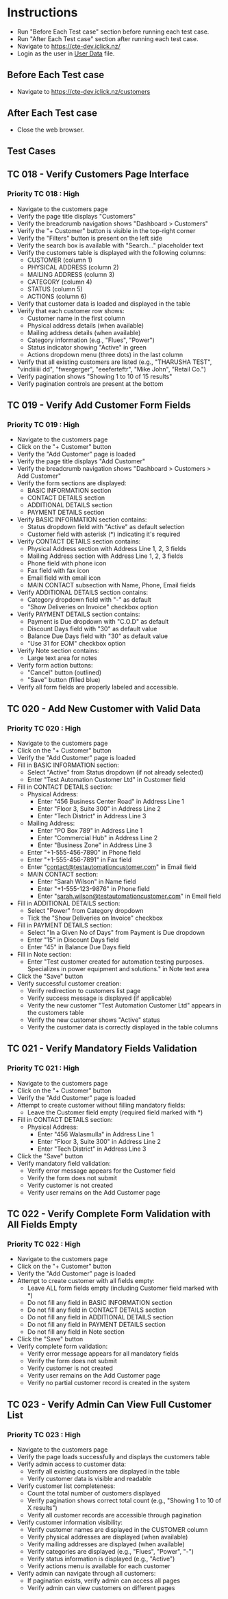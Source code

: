 # Instructions

- Run "Before Each Test case" section before running each test case.
- Run "After Each Test case" section after running each test case.
- Navigate to <https://cte-dev.iclick.nz/>
- Login as the user in [User Data](..\TestData\UserData.md) file.

## Before Each Test case

- Navigate to <https://cte-dev.iclick.nz/customers>

## After Each Test case

- Close the web browser.

## Test Cases

## TC 018 - Verify Customers Page Interface

### Priority TC 018 : High

- Navigate to the customers page
- Verify the page title displays "Customers"
- Verify the breadcrumb navigation shows "Dashboard > Customers"
- Verify the "+ Customer" button is visible in the top-right corner
- Verify the "Filters" button is present on the left side
- Verify the search box is available with "Search..." placeholder text
- Verify the customers table is displayed with the following columns:
  - CUSTOMER (column 1)
  - PHYSICAL ADDRESS (column 2)
  - MAILING ADDRESS (column 3)
  - CATEGORY (column 4)
  - STATUS (column 5)
  - ACTIONS (column 6)
- Verify that customer data is loaded and displayed in the table
- Verify that each customer row shows:
  - Customer name in the first column
  - Physical address details (when available)
  - Mailing address details (when available)
  - Category information (e.g., "Flues", "Power")
  - Status indicator showing "Active" in green
  - Actions dropdown menu (three dots) in the last column
- Verify that all existing customers are listed (e.g., "THARUSHA TEST", "vindiiiiii dd", "fwergerger", "eeeferteftr", "Mike John", "Retail Co.")
- Verify pagination shows "Showing 1 to 10 of 15 results"
- Verify pagination controls are present at the bottom

## TC 019 - Verify Add Customer Form Fields

### Priority TC 019 : High

- Navigate to the customers page
- Click on the "+ Customer" button
- Verify the "Add Customer" page is loaded
- Verify the page title displays "Add Customer"
- Verify the breadcrumb navigation shows "Dashboard > Customers > Add Customer"
- Verify the form sections are displayed:
  - BASIC INFORMATION section
  - CONTACT DETAILS section
  - ADDITIONAL DETAILS section
  - PAYMENT DETAILS section
- Verify BASIC INFORMATION section contains:
  - Status dropdown field with "Active" as default selection
  - Customer field with asterisk (*) indicating it's required
- Verify CONTACT DETAILS section contains:
  - Physical Address section with Address Line 1, 2, 3 fields
  - Mailing Address section with Address Line 1, 2, 3 fields
  - Phone field with phone icon
  - Fax field with fax icon
  - Email field with email icon
  - MAIN CONTACT subsection with Name, Phone, Email fields
- Verify ADDITIONAL DETAILS section contains:
  - Category dropdown field with "-" as default
  - "Show Deliveries on Invoice" checkbox option
- Verify PAYMENT DETAILS section contains:
  - Payment is Due dropdown with "C.O.D" as default
  - Discount Days field with "30" as default value
  - Balance Due Days field with "30" as default value
  - "Use 31 for EOM" checkbox option
- Verify Note section contains:
  - Large text area for notes
- Verify form action buttons:
  - "Cancel" button (outlined)
  - "Save" button (filled blue)
- Verify all form fields are properly labeled and accessible.

## TC 020 - Add New Customer with Valid Data

### Priority TC 020 : High

- Navigate to the customers page
- Click on the "+ Customer" button
- Verify the "Add Customer" page is loaded
- Fill in BASIC INFORMATION section:
  - Select "Active" from Status dropdown (if not already selected)
  - Enter "Test Automation Customer Ltd" in Customer field
- Fill in CONTACT DETAILS section:
  - Physical Address:
    - Enter "456 Business Center Road" in Address Line 1
    - Enter "Floor 3, Suite 300" in Address Line 2
    - Enter "Tech District" in Address Line 3
  - Mailing Address:
    - Enter "PO Box 789" in Address Line 1
    - Enter "Commercial Hub" in Address Line 2
    - Enter "Business Zone" in Address Line 3
  - Enter "+1-555-456-7890" in Phone field
  - Enter "+1-555-456-7891" in Fax field
  - Enter "<contact@testautomationcustomer.com>" in Email field
  - MAIN CONTACT section:
    - Enter "Sarah Wilson" in Name field
    - Enter "+1-555-123-9876" in Phone field
    - Enter "<sarah.wilson@testautomationcustomer.com>" in Email field
- Fill in ADDITIONAL DETAILS section:
  - Select "Power" from Category dropdown
  - Tick the "Show Deliveries on Invoice" checkbox
- Fill in PAYMENT DETAILS section:
  - Select "In a Given No of Days" from Payment is Due dropdown
  - Enter "15" in Discount Days field
  - Enter "45" in Balance Due Days field
- Fill in Note section:
  - Enter "Test customer created for automation testing purposes. Specializes in power equipment and solutions." in Note text area
- Click the "Save" button
- Verify successful customer creation:
  - Verify redirection to customers list page
  - Verify success message is displayed (if applicable)
  - Verify the new customer "Test Automation Customer Ltd" appears in the customers table
  - Verify the new customer shows "Active" status
  - Verify the customer data is correctly displayed in the table columns

## TC 021 - Verify Mandatory Fields Validation

### Priority TC 021 : High

- Navigate to the customers page
- Click on the "+ Customer" button
- Verify the "Add Customer" page is loaded
- Attempt to create customer without filling mandatory fields:
  - Leave the Customer field empty (required field marked with *)
- Fill in CONTACT DETAILS section:
  - Physical Address:
    - Enter "456 Walasmulla" in Address Line 1
    - Enter "Floor 3, Suite 300" in Address Line 2
    - Enter "Tech District" in Address Line 3
- Click the "Save" button
- Verify mandatory field validation:
  - Verify error message appears for the Customer field
  - Verify the form does not submit
  - Verify customer is not created
  - Verify user remains on the Add Customer page

## TC 022 - Verify Complete Form Validation with All Fields Empty

### Priority TC 022 : High

- Navigate to the customers page
- Click on the "+ Customer" button
- Verify the "Add Customer" page is loaded
- Attempt to create customer with all fields empty:
  - Leave ALL form fields empty (including Customer field marked with *)
  - Do not fill any field in BASIC INFORMATION section
  - Do not fill any field in CONTACT DETAILS section
  - Do not fill any field in ADDITIONAL DETAILS section
  - Do not fill any field in PAYMENT DETAILS section
  - Do not fill any field in Note section
- Click the "Save" button
- Verify complete form validation:
  - Verify error message appears for all mandatory fields
  - Verify the form does not submit
  - Verify customer is not created
  - Verify user remains on the Add Customer page
  - Verify no partial customer record is created in the system

## TC 023 - Verify Admin Can View Full Customer List

### Priority TC 023 : High

- Navigate to the customers page
- Verify the page loads successfully and displays the customers table
- Verify admin access to customer data:
  - Verify all existing customers are displayed in the table
  - Verify customer data is visible and readable
- Verify customer list completeness:
  - Count the total number of customers displayed
  - Verify pagination shows correct total count (e.g., "Showing 1 to 10 of X results")
  - Verify all customer records are accessible through pagination
- Verify customer information visibility:
  - Verify customer names are displayed in the CUSTOMER column
  - Verify physical addresses are displayed (when available)
  - Verify mailing addresses are displayed (when available)
  - Verify categories are displayed (e.g., "Flues", "Power", "-")
  - Verify status information is displayed (e.g., "Active")
  - Verify actions menu is available for each customer
- Verify admin can navigate through all customers:
  - If pagination exists, verify admin can access all pages
  - Verify admin can view customers on different pages

